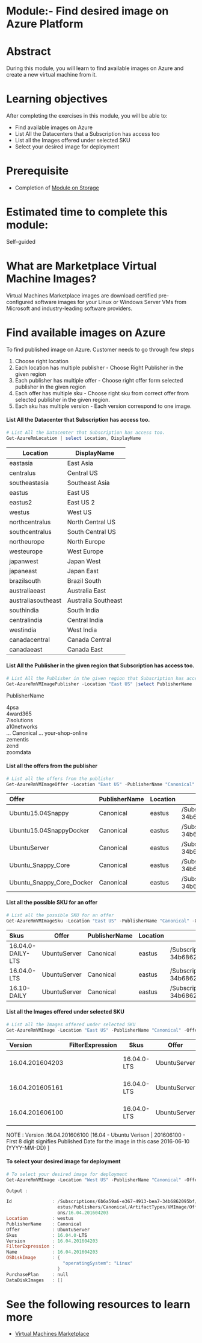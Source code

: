 # Module:- Find desired image on Azure Platform

# Abstract

During this module, you will learn to find available images on Azure and create a new virtual machine from it.

# Learning objectives
After completing the exercises in this module, you will be able to:
* Find available images on Azure
* List All the Datacenters that a Subscription has access too
* List all the Images offered under selected SKU
* Select your desired image for deployment

# Prerequisite 
* Completion of [Module on Storage](https://github.com/Azure/onboarding-guidance/tree/master/windows/Module%20I)

# Estimated time to complete this module:
Self-guided

# What are Marketplace Virtual Machine Images?
Virtual Machines Marketplace images are download certified pre-configured software images for your Linux or Windows Server VMs from Microsoft and industry-leading software providers.

# Find available images on Azure

To find published image on Azure. Customer needs to go through few steps

1. Choose right location
2. Each location has multiple publisher - Choose Right Publisher in the given region
3. Each publisher has multiple offer - Choose right offer form selected publisher in the given region
4. Each offer has multiple sku  - Choose right sku from correct offer from  selected publisher in the given region.
5. Each sku has multiple version  - Each version correspond to one image.

#### List All the Datacenter that Subscription has access too.
```PowerShell
# List All the Datacenter that Subscription has access too.
Get-AzureRmLocation | select Location, DisplayName

```

|Location    |       DisplayName   |     
|--------     |      -----------  |      
|eastasia        |   East Asia    |      
|centralus        |  Central US   |      
|southeastasia  |    Southeast Asia   |  
|eastus            | East US       |     
|eastus2            |East US 2      |    
|westus           |  West US         |   
|northcentralus   |  North Central US |  
|southcentralus   |  South Central US  |
|northeurope      |  North Europe       |
|westeurope       |  West Europe        |
|japanwest        |  Japan West         |
|japaneast        |  Japan East         |
|brazilsouth      |  Brazil South       |
|australiaeast    |  Australia East     |
|australiasoutheast| Australia Southeast|
|southindia        | South India        |
|centralindia      | Central India      |
|westindia         | West India         |
|canadacentral     | Canada Central     |
|canadaeast        | Canada East        |


#### List All the Publisher in the given region that Subscription has access too.
```PowerShell
# List All the Publisher in the given region that Subscription has access too.
Get-AzureRmVMImagePublisher -Location "East US" |select PublisherName
```

PublisherName                                       

4psa                                                
4ward365                                            
7isolutions                                         
a10networks   
...
Canonical
...
your-shop-online                                    
zementis                                            
zend                                                
zoomdata  

#### List all the offers from the publisher
```PowerShell
# List all the offers from the publisher
Get-AzureRmVMImageOffer -Location "East US" -PublisherName "Canonical"
```


|Offer  |                   PublisherName |Location|  Id  |                                                                                                     
| :------------- | ------------- | ------------- | ------------- |
|Ubuntu15.04Snappy     |    Canonical  |   eastus |  /Subscriptions/6b6a59a6-e367-4913-bea7-34b6862095bf/Providers/Microsoft.Compute/Locations/eastus/Publi...|
|Ubuntu15.04SnappyDocker |  Canonical |    eastus |  /Subscriptions/6b6a59a6-e367-4913-bea7-34b6862095bf/Providers/Microsoft.Compute/Locations/eastus/Publi...|
|UbuntuServer          |    Canonical  |   eastus |  /Subscriptions/6b6a59a6-e367-4913-bea7-34b6862095bf/Providers/Microsoft.Compute/Locations/eastus/Publi...|
|Ubuntu_Snappy_Core     |   Canonical  |   eastus |  /Subscriptions/6b6a59a6-e367-4913-bea7-34b6862095bf/Providers/Microsoft.Compute/Locations/eastus/Publi...|
|Ubuntu_Snappy_Core_Docker |Canonical   |  eastus |  /Subscriptions/6b6a59a6-e367-4913-bea7-34b6862095bf/Providers/Microsoft.Compute/Locations/eastus/Publi...|

#### List all the possible SKU for an offer
```PowerShell
# List all the possible SKU for an offer
Get-AzureRmVMImageSku -Location "East US" -PublisherName "Canonical" -Offer "UbuntuServer"
```

| Skus   |      Offer   |     PublisherName |Location | Id |                                                                             
| :-------      |    ----------------  | ----       | ----- | ----- |
|16.04.0-DAILY-LTS | UbuntuServer | Canonical   |   eastus  |  /Subscriptions/6b6a59a6-e367-4913-bea7-34b6862095bf/Providers/Microsoft.Compute/Locations/eastus/...|
|16.04.0-LTS      |  UbuntuServer|  Canonical |     eastus |   /Subscriptions/6b6a59a6-e367-4913-bea7-34b6862095bf/Providers/Microsoft.Compute/Locations/eastus/...|
|16.10-DAILY      |  UbuntuServer | Canonical    |  eastus  |  /Subscriptions/6b6a59a6-e367-4913-bea7-34b6862095bf/Providers/Microsoft.Compute/Locations/eastus/...|

#### List all the Images offered under selected SKU
```PowerShell
# List all the Images offered under selected SKU
Get-AzureRmVMImage -Location "East US" -PublisherName "Canonical" -Offer "UbuntuServer" -Skus "16.04.0-LTS"
```

| Version    |      FilterExpression | Skus      |   Offer   |      PublisherName|  Location|  Id  |                                                                      
| :-------      |    ----------------  | ----       |     ----- |      -------------| --------  | ---- |                                                                    
|16.04.201604203     |   |              16.04.0-LTS | UbuntuServer | Canonical |      eastus  |  /Subscriptions/6b6a59a6-e367-4913-bea7-34b6862095bf/Providers/Microsof...|
|16.04.201605161       |    |              16.04.0-LTS | UbuntuServer | Canonical |      eastus  |  /Subscriptions/6b6a59a6-e367-4913-bea7-34b6862095bf/Providers/Microsof...|
|16.04.201606100           |   |              16.04.0-LTS | UbuntuServer | Canonical |      eastus  |  /Subscriptions/6b6a59a6-e367-4913-bea7-34b6862095bf/Providers/Microsof...|


NOTE : Version :16.04.201606100  [16.04 - Ubuntu Verison | 201606100 - First 8 digit signifies Published Date for the image  in this case 2016-06-10 (YYYY-MM-DD) ]

#### To select your desired image for deployment
```PowerShell
# To select your desired image for deployment
Get-AzureRmVMImage -Location "West US" -PublisherName "Canonical" -Offer "UbuntuServer" -Skus "16.04.0-LTS" -Version "16.04.201604203"

Output :

Id               : /Subscriptions/6b6a59a6-e367-4913-bea7-34b6862095bf/Providers/Microsoft.Compute/Locations/w
                   estus/Publishers/Canonical/ArtifactTypes/VMImage/Offers/UbuntuServer/Skus/16.04.0-LTS/Versi
                   ons/16.04.201604203
Location         : westus
PublisherName    : Canonical
Offer            : UbuntuServer
Skus             : 16.04.0-LTS
Version          : 16.04.201604203
FilterExpression :
Name             : 16.04.201604203
OSDiskImage      : {
                     "operatingSystem": "Linux"
                   }
PurchasePlan     : null
DataDiskImages   : []
```
# See the following resources to learn more
* [Virtual Machines Marketplace](https://azure.microsoft.com/en-us/marketplace/virtual-machines/)
